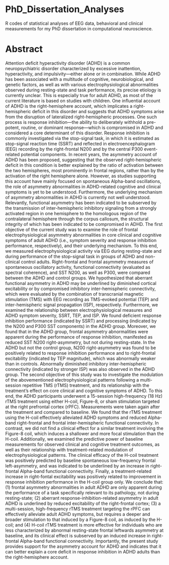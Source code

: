 # PhD_Dissertation_Analyses
R codes of statistical analyses of EEG data, behavioral and clinical measurements for my PhD dissertation in computational neuroscience.

# Abstract
Attention deficit hyperactivity disorder (ADHD) is a common neuropsychiatric disorder characterized by excessive inattention, hyperactivity, and impulsivity—either alone or in combination. While ADHD has been associated with a multitude of cognitive, neurobiological, and genetic factors, as well as with various electrophysiological abnormalities observed during resting-state and task performance, its precise etiology is currently unclear. This is especially true for adult ADHD, as most of the current literature is based on studies with children. One influential account of ADHD is the right-hemisphere account, which implicates a right-hemispheric deficit in this disorder and suggests that ADHD symptoms arise from the disruption of lateralized right-hemispheric processes. One such process is response inhibition—the ability to deliberately withhold a pre-potent, routine, or dominant response—which is compromised in ADHD and considered a core determinant of this disorder. Response inhibition is commonly investigated via the stop-signal task, in which it is estimated as stop-signal reaction time (SSRT) and reflected in electroencephalogram (EEG) recording by the right-frontal N200 and by the central P300 event-related potential components. In recent years, the asymmetry account of ADHD has been proposed, suggesting that the observed right-hemispheric deficit in this condition is better explained by the ratio of activation between the two hemispheres, most prominently in frontal regions, rather than by the activation of the right hemisphere alone. However, as studies supporting this account have mainly focused on spontaneous Alpha-band oscillations, the role of asymmetry abnormalities in ADHD-related cognitive and clinical symptoms is yet to be understood. Furthermore, the underlying mechanism of asymmetry abnormalities in ADHD is currently not well understood. Relevantly, functional asymmetry has been indicated to be subserved by the transmission of inter-hemispheric inhibitory signaling from a strongly activated region in one hemisphere to the homologous region of the contralateral hemisphere through the corpus callosum, the structural integrity of which has been indicated to be compromised in ADHD.
The first objective of the current study was to examine the role of frontal electrophysiological asymmetry abnormalities in core clinical and cognitive symptoms of adult ADHD (i.e., symptom severity and response inhibition performance, respectively), and their underlying mechanism. To this end, we measured electrophysiological activity via EEG during resting-state and during performance of the stop-signal task in groups of ADHD and non-clinical control adults. Right-frontal and frontal asymmetry measures of spontaneous oscillatory activity, functional connectivity (evaluated as spectral coherence), and SST N200, as well as P300, were compared between the ADHD and control groups. We hypothesized that aberrant functional asymmetry in ADHD may be underlined by diminished cortical excitability or by compromised inhibitory inter-hemispheric connectivity, which were evaluated by the combination of transcranial magnetic stimulation (TMS) with EEG recording as TMS-evoked potential (TEP) and inter-hemispheric signal propagation (ISP), respectively. Furthermore, we examined the relationship between electrophysiological measures and ADHD symptom severity, SSRT, TEP, and ISP. We found deficient response inhibition performance (indicated by SSRT) and processing (indicated by the N200 and P300 SST components) in the ADHD group. Moreover, we found that in the ADHD group, frontal asymmetry abnormalities were apparent during the performance of response inhibition, manifested as reduced SST N200 right-asymmetry, but not during resting-state. In the ADHD but not the control group, N200 right-asymmetry was found to be positively related to response inhibition performance and to right-frontal excitability (indicated by TEP magnitude), which was abnormally weaker than in controls. Abnormally diminished inhibitory inter-hemispheric connectivity (indicated by stronger ISP) was also observed in the ADHD group.
The second objective of this study was to investigate the modulation of the abovementioned electrophysiological patterns following a multi-session repetitive TMS (rTMS) treatment, and its relationship with the treatment’s effect on core clinical and cognitive symptoms of ADHD. To this end, the ADHD participants underwent a 15-session high-frequency (18 Hz) rTMS treatment using either H-coil, Figure-8, or sham stimulation targeted at the right prefrontal cortex (rPFC). Measurements were taken again after the treatment and compared to baseline. We found that the rTMS treatment using the H-coil effectively alleviated ADHD symptoms and reduced Alpha-band right-frontal and frontal inter-hemispheric functional connectivity. In contrast, we did not find a clinical effect for a similar treatment involving the Figure-8 coil, which induces a shallower and more focal stimulation than the H-coil. Additionally, we examined the predictive power of baseline measurements for observed clinical and cognitive treatment outcomes, as well as their relationship with treatment-related modulation of electrophysiological patterns. The clinical efficacy of the H-coil treatment was positively predicted by baseline spontaneous low-frequency frontal left-asymmetry, and was indicated to be underlined by an increase in right-frontal Alpha-band functional connectivity. Finally, a treatment-related increase in right-fontal excitability was positively related to improvement in response inhibition performance in the H-coil group only. 
We conclude that: (1) frontal asymmetry abnormalities in adult ADHD are only apparent during the performance of a task specifically relevant to its pathology, not during resting-state; (2) aberrant response-inhibition-related asymmetry in adult ADHD is underlined by reduced excitability of the right-frontal cortex; (3) a multi-session, high-frequency rTMS treatment targeting the rPFC can effectively alleviate adult ADHD symptoms, but requires a deeper and broader stimulation to that induced by a Figure-8 coil, as induced by the H-coil; and (4) H-coil rTMS treatment is more effective for individuals who are less characterized by abnormal resting-state frontal leftwards asymmetry at baseline, and its clinical effect is subserved by an induced increase in right-frontal Alpha-band functional connectivity. Importantly, the present study provides support for the asymmetry account for ADHD and indicates that it can better explain a core deficit in response inhibition in ADHD adults than the right-hemisphere account.
